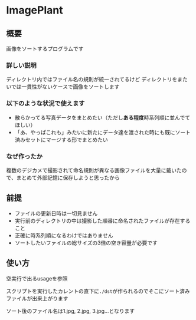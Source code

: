 # ImagePlant

## 概要
画像をソートするプログラムです

### 詳しい説明
ディレクトリ内ではファイル名の規則が統一されてるけど
ディレクトリをまたいでは一貫性がないケースで画像をソートします

### 以下のような状況で使えます
* 散らかってる写真データをまとめたい（ただし**ある程度**時系列順に並んでてほしい）
* 「あ、やっぱこれも」みたいに新たにデータ達を渡された時にも既にソート済みセットにマージする形でまとめたい

### なぜ作ったか
複数のデジカメで撮影されて命名規則が異なる画像ファイルを大量に戴いたので、まとめて外部記憶に保存しようと思ったから

## 前提
* ファイルの更新日時は一切見ません
* 実行前のディレクトリの中は撮影した順番に命名されたファイルが存在すること
* 正確に時系列順になるわけではありません
* ソートしたいファイルの総サイズの3倍の空き容量が必要です

## 使い方
空実行で出るusageを参照

スクリプトを実行したカレントの直下に`./dst`が作られるのでそこにソート済みファイルが出来上がります

ソート後のファイル名は1.jpg, 2.jpg, 3.jpg...となります
